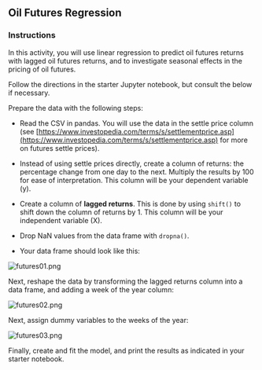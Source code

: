 ## Oil Futures Regression

### Instructions

In this activity, you will use linear regression to predict oil futures returns with lagged oil futures returns, and to investigate seasonal effects in the pricing of oil futures.

Follow the directions in the starter Jupyter notebook, but consult the below if necessary.

Prepare the data with the following steps:

  * Read the CSV in pandas. You will use the data in the settle price column (see [https://www.investopedia.com/terms/s/settlementprice.asp](https://www.investopedia.com/terms/s/settlementprice.asp) for more on futures settle prices).

  * Instead of using settle prices directly, create a column of returns: the percentage change from one day to the next. Multiply the results by 100 for ease of interpretation. This column will be your dependent variable (y).

  * Create a column of **lagged returns**. This is done by using `shift()` to shift down the column of returns by 1. This column will be your independent variable (X).

  * Drop NaN values from the data frame with `dropna()`.

  * Your data frame should look like this:

  ![futures01.png](Images/oil_futures01.png)
  
Next, reshape the data by transforming the lagged returns column into a data frame, and adding a week of the year column:

  ![futures02.png](Images/oil_futures02.png)
  
Next, assign dummy variables to the weeks of the year:

  ![futures03.png](Images/oil_futures03.png)
  
Finally, create and fit the model, and print the results as indicated in your starter notebook.
  

  
  
